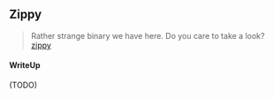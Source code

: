 ## Zippy

> Rather strange binary we have here. Do you care to take a look? <br>
> [zippy](./lib/zippy)

#### WriteUp

(TODO)